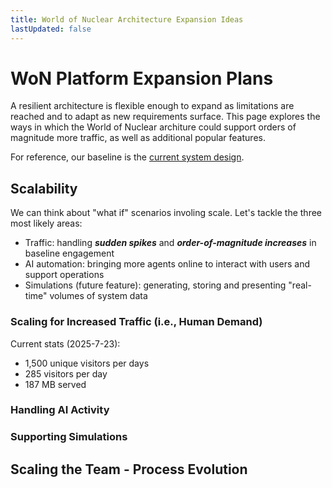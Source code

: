 ```yaml
---
title: World of Nuclear Architecture Expansion Ideas
lastUpdated: false
---
```


# WoN Platform Expansion Plans

A resilient architecture is flexible enough to expand as limitations are reached and to adapt as new requirements surface. This page explores the ways in which the World of Nuclear architure could support orders of magnitude more traffic, as well as additional popular features.

For reference, our baseline is the [current system design](.).

## Scalability

We can think about "what if" scenarios involing scale. Let's tackle the three most likely areas:

- Traffic: handling **_sudden spikes_** and **_order-of-magnitude increases_** in baseline engagement
- AI automation: bringing more agents online to interact with users and support operations
- Simulations (future feature): generating, storing and presenting "real-time" volumes of system data

### Scaling for Increased Traffic (i.e., Human Demand)

Current stats (2025-7-23):

- 1,500 unique visitors per days
- 285 visitors per day
- 187 MB served

### Handling AI Activity

### Supporting Simulations

## Scaling the Team - Process Evolution
